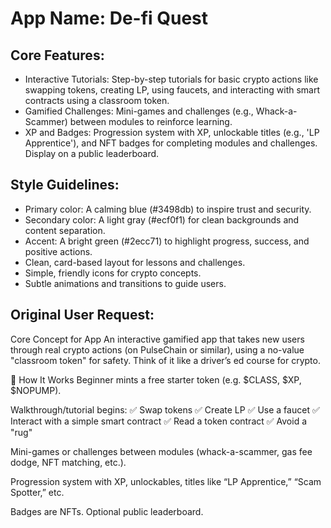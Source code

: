 # **App Name**: De-fi Quest

## Core Features:

- Interactive Tutorials: Step-by-step tutorials for basic crypto actions like swapping tokens, creating LP, using faucets, and interacting with smart contracts using a classroom token.
- Gamified Challenges: Mini-games and challenges (e.g., Whack-a-Scammer) between modules to reinforce learning.
- XP and Badges: Progression system with XP, unlockable titles (e.g., 'LP Apprentice'), and NFT badges for completing modules and challenges. Display on a public leaderboard.

## Style Guidelines:

- Primary color: A calming blue (#3498db) to inspire trust and security.
- Secondary color: A light gray (#ecf0f1) for clean backgrounds and content separation.
- Accent: A bright green (#2ecc71) to highlight progress, success, and positive actions.
- Clean, card-based layout for lessons and challenges.
- Simple, friendly icons for crypto concepts.
- Subtle animations and transitions to guide users.

## Original User Request:
Core Concept for App
An interactive gamified app that takes new users through real crypto actions (on PulseChain or similar), using a no-value "classroom token" for safety. Think of it like a driver’s ed course for crypto.

🧠 How It Works
Beginner mints a free starter token (e.g. $CLASS, $XP, $NOPUMP).

Walkthrough/tutorial begins:
✅ Swap tokens
✅ Create LP
✅ Use a faucet
✅ Interact with a simple smart contract
✅ Read a token contract
✅ Avoid a "rug"

Mini-games or challenges between modules (whack-a-scammer, gas fee dodge, NFT matching, etc.).

Progression system with XP, unlockables, titles like “LP Apprentice,” “Scam Spotter,” etc.

Badges are NFTs. Optional public leaderboard.
  